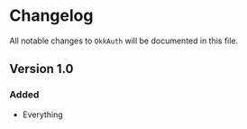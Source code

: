 # Changelog

All notable changes to `OkkAuth` will be documented in this file.

## Version 1.0

### Added
- Everything
